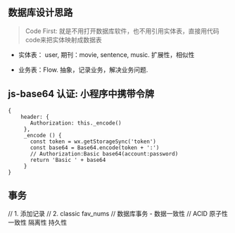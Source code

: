 ## 数据库设计思路

> Code First: 就是不用打开数据库软件，也不用引用实体表，直接用代码code来把实体映射成数据表

- 实体表： user, 期刊：movie, sentence, music. 扩展性，相似性

- 业务表：Flow. 抽象，记录业务，解决业务问题.

## js-base64 认证: 小程序中携带令牌
```
{
    header: {
       Authorization: this._encode()
     },
     _encode () {
       const token = wx.getStorageSync('token')
       const base64 = Base64.encode(token + ':')
       // Authorization:Basic base64(account:password)
       return 'Basic ' + base64
     }
}
```

## 事务
// 1. 添加记录
// 2. classic fav_nums
// 数据库事务 - 数据一致性
// ACID 原子性 一致性 隔离性 持久性